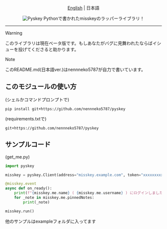 <div align="center">
<a href="README.md">English</a> | 日本語

<img src="https://i.imgur.com/EXCJv2Z.png" alt="Pyskey"></img>
Pythonで書かれたmisskeyのラッパーライブラリ！
</div>
<hr>

> [!WARNING]
> このライブラリは現在ベータ版です。もしあなたがバグに見舞われたならばイシューを投げてくださると助かります。

> [!NOTE]
> このREADME.md(日本語ver.)はnennneko5787が自力で書いています。

## このモジュールの使い方
(シェルかコマンドプロンプトで)
```shell
pip install git+https://github.com/nennneko5787/pyskey
```
(requirements.txtで)
```
git+https://github.com/nennneko5787/pyskey
```

## サンプルコード
(get_me.py)
```python
import pyskey

misskey = pyskey.Client(address="misskey.example.com", token="xxxxxxxxxx")

@misskey.event
async def on_ready():
    print(f"{misskey.me.name} ( {misskey.me.username} ) にログインしました")
    for _note in misskey.me.pinnedNotes:
        print(_note)

misskey.run()
```
他のサンプルはexampleフォルダに入ってます